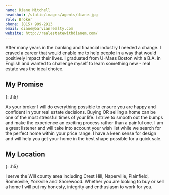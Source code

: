 ```yaml
---
name: Diane Mitchell
headshot: /static/images/agents/diane.jpg
role: Broker
phone: (815) 999-2913
email: diane@barvianrealty.com
website: http://realestatewithdianem.com/
---
```


After many years in the banking and financial industry I needed a change. I craved a career that would enable me to help people in a way that would positively impact their lives. I graduated from U-Mass Boston with a B.A. in English and wanted to challenge myself to learn something new - real estate was the ideal choice.

## My Promise
{: .h5}

As your broker I will do everything possible to ensure you are happy and confident in your real estate decisions. Buying OR selling a home can be one of the most stressful times of your life. I strive to smooth out the bumps and make the experience an exciting process rather than a painful one. I am a great listener and will take into account your wish list while we search for the perfect home within your price range. I have a keen sense for design and will help you get your home in the best shape possible for a quick sale.

## My Location
{: .h5}

I serve the Will county area including Crest Hill, Naperville, Plainfield, Romeoville, Yorkville and Shorewood. Whether you are looking to buy or sell a home I will put my honesty, integrity and enthusiasm to work for you. 

